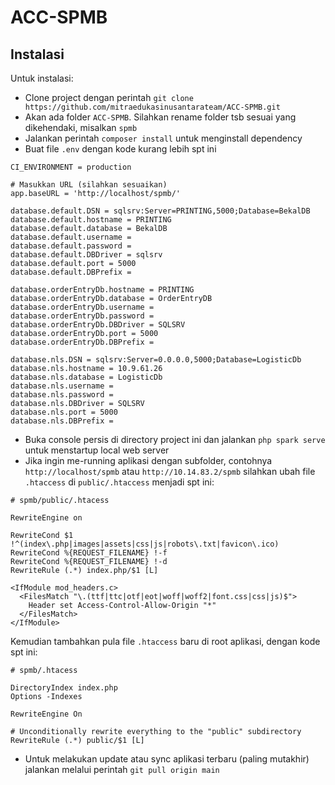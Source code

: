 # ACC-SPMB

## Instalasi

Untuk instalasi:

- Clone project dengan perintah `git clone https://github.com/mitraedukasinusantarateam/ACC-SPMB.git`
- Akan ada folder `ACC-SPMB`. Silahkan rename folder tsb sesuai yang dikehendaki, misalkan `spmb`
- Jalankan perintah `composer install` untuk menginstall dependency
- Buat file `.env` dengan kode kurang lebih spt ini
```
CI_ENVIRONMENT = production

# Masukkan URL (silahkan sesuaikan)
app.baseURL = 'http://localhost/spmb/'

database.default.DSN = sqlsrv:Server=PRINTING,5000;Database=BekalDB
database.default.hostname = PRINTING
database.default.database = BekalDB
database.default.username = 
database.default.password = 
database.default.DBDriver = sqlsrv
database.default.port = 5000
database.default.DBPrefix =

database.orderEntryDb.hostname = PRINTING
database.orderEntryDb.database = OrderEntryDB
database.orderEntryDb.username = 
database.orderEntryDb.password = 
database.orderEntryDb.DBDriver = SQLSRV
database.orderEntryDb.port = 5000
database.orderEntryDb.DBPrefix =

database.nls.DSN = sqlsrv:Server=0.0.0.0,5000;Database=LogisticDb
database.nls.hostname = 10.9.61.26
database.nls.database = LogisticDb
database.nls.username = 
database.nls.password = 
database.nls.DBDriver = SQLSRV
database.nls.port = 5000
database.nls.DBPrefix =
```
- Buka console persis di directory project ini dan jalankan `php spark serve` untuk menstartup local web server
- Jika ingin me-running aplikasi dengan subfolder, contohnya `http://localhost/spmb` atau `http://10.14.83.2/spmb` silahkan ubah file `.htaccess` di `public/.htaccess` menjadi spt ini:
```
# spmb/public/.htacess

RewriteEngine on

RewriteCond $1 !^(index\.php|images|assets|css|js|robots\.txt|favicon\.ico)
RewriteCond %{REQUEST_FILENAME} !-f
RewriteCond %{REQUEST_FILENAME} !-d
RewriteRule (.*) index.php/$1 [L]

<IfModule mod_headers.c>
  <FilesMatch "\.(ttf|ttc|otf|eot|woff|woff2|font.css|css|js)$">
    Header set Access-Control-Allow-Origin "*"
  </FilesMatch>
</IfModule>
```
Kemudian tambahkan pula file `.htaccess` baru di root aplikasi, dengan kode spt ini:
```
# spmb/.htacess

DirectoryIndex index.php
Options -Indexes

RewriteEngine On

# Unconditionally rewrite everything to the "public" subdirectory
RewriteRule (.*) public/$1 [L]
```

- Untuk melakukan update atau sync aplikasi terbaru (paling mutakhir) jalankan melalui perintah `git pull origin main`
